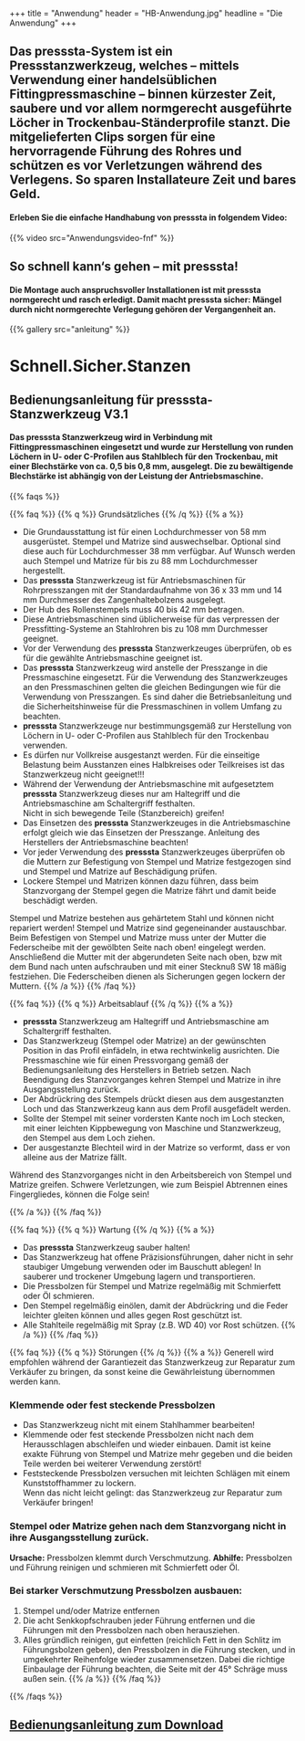 +++
title = "Anwendung"
header = "HB-Anwendung.jpg"
headline = "Die Anwendung"
+++

## Das **presssta**-System ist ein Pressstanzwerkzeug, welches – mittels Verwendung einer handelsüblichen Fittingpressmaschine – binnen kürzester Zeit, saubere und vor allem normgerecht ausgeführte Löcher in Trockenbau-Ständerprofile stanzt. Die mitgelieferten Clips sorgen für eine hervorragende Führung des Rohres und schützen es vor Verletzungen während des Verlegens. So sparen Installateure Zeit und bares Geld.  
#### Erleben Sie die einfache Handhabung von **presssta** in folgendem Video:

{{% video src="Anwendungsvideo-fnf" %}}


## So schnell kann‘s gehen – mit **presssta**!

#### Die Montage auch anspruchsvoller Installationen ist mit __presssta__ normgerecht und rasch erledigt. Damit macht __presssta__ sicher: Mängel durch nicht normgerechte Verlegung gehören der Vergangenheit an.

{{% gallery src="anleitung" %}}


# Schnell.Sicher.Stanzen 

## Bedienungsanleitung für **presssta**-Stanzwerkzeug V3.1


#### Das __presssta__ Stanzwerkzeug wird in Verbindung mit Fittingpressmaschinen eingesetzt und wurde zur Herstellung von runden Löchern in U- oder C-Profilen aus Stahlblech für den Trockenbau, mit einer Blechstärke von ca. 0,5 bis 0,8 mm, ausgelegt. Die zu bewältigende Blechstärke ist abhängig von der Leistung der Antriebsmaschine.


{{% faqs %}}

{{% faq %}}
{{% q %}}
Grundsätzliches
{{% /q %}}
{{% a %}}
-   Die Grundausstattung ist für einen Lochdurchmesser von 58 mm
    ausgerüstet. Stempel und Matrize sind auswechselbar. Optional sind
    diese auch für Lochdurchmesser 38 mm verfügbar. Auf Wunsch werden
    auch Stempel und Matrize für bis zu 88 mm Lochdurchmesser
    hergestellt.
-   Das __presssta__ Stanzwerkzeug ist für Antriebsmaschinen für
    Rohrpresszangen mit der Standardaufnahme von 36 x 33 mm und 14 mm
    Durchmesser des Zangenhaltebolzens ausgelegt.
-   Der Hub des Rollenstempels muss 40 bis 42 mm betragen.
-   Diese Antriebsmaschinen sind üblicherweise für das verpressen der
    Pressfitting-Systeme an Stahlrohren bis zu 108 mm Durchmesser
    geeignet.
-   Vor der Verwendung des __presssta__ Stanzwerkzeuges überprüfen, ob es
    für die gewählte Antriebsmaschine geeignet ist.
-   Das __presssta__ Stanzwerkzeug wird anstelle der Presszange in die
    Pressmaschine eingesetzt. Für die Verwendung des Stanzwerkzeuges an den
    Pressmaschinen gelten die gleichen Bedingungen wie für die
    Verwendung von Presszangen. Es sind daher die Betriebsanleitung und
    die Sicherheitshinweise für die Pressmaschinen in vollem Umfang zu
    beachten.
-   __presssta__ Stanzwerkzeuge nur bestimmungsgemäß zur Herstellung von
    Löchern in U- oder C-Profilen aus Stahlblech für den Trockenbau
    verwenden.
-   Es dürfen nur Vollkreise ausgestanzt werden. Für die einseitige
    Belastung beim Ausstanzen eines Halbkreises oder Teilkreises ist das
    Stanzwerkzeug nicht geeignet!!!
-   Während der Verwendung der Antriebsmaschine mit aufgesetztem
    __presssta__ Stanzwerkzeug dieses nur am Haltegriff und die
    Antriebsmaschine am Schaltergriff festhalten.\
    Nicht in sich bewegende Teile (Stanzbereich) greifen!
-   Das Einsetzen des __presssta__ Stanzwerkzeuges in die Antriebsmaschine
    erfolgt gleich wie das Einsetzen der Presszange. Anleitung des
    Herstellers der Antriebsmaschine beachten!
-   Vor jeder Verwendung des __presssta__ Stanzwerkzeuges überprüfen ob die
    Muttern zur Befestigung von Stempel und Matrize festgezogen sind und
    Stempel und Matrize auf Beschädigung prüfen.
-   Lockere Stempel und Matrizen können dazu führen, dass beim
    Stanzvorgang der Stempel gegen die Matrize fährt und damit beide
    beschädigt werden.

Stempel und Matrize bestehen aus gehärtetem Stahl und können nicht
repariert werden! Stempel und Matrize sind gegeneinander austauschbar.
Beim Befestigen von Stempel und Matrize muss unter der Mutter die
Federscheibe mit der gewölbten Seite nach oben! eingelegt werden.
Anschließend die Mutter mit der abgerundeten Seite nach oben, bzw mit
dem Bund nach unten aufschrauben und mit einer Stecknuß SW 18 mäßig
festziehen. Die Federscheiben dienen als Sicherungen gegen lockern der
Muttern.
{{% /a %}}
{{% /faq %}}

{{% faq %}}
{{% q %}}
Arbeitsablauf
{{% /q %}}
{{% a %}}
-   __presssta__ Stanzwerkzeug am Haltegriff und Antriebsmaschine am
    Schaltergriff festhalten.
-   Das Stanzwerkzeug (Stempel oder Matrize) an der gewünschten Position
    in das Profil einfädeln, in etwa rechtwinkelig ausrichten. Die
    Pressmaschine wie für einen Pressvorgang gemäß der
    Bedienungsanleitung des Herstellers in Betrieb setzen. Nach
    Beendigung des Stanzvorganges kehren Stempel und Matrize in ihre
    Ausgangsstellung zurück.
-   Der Abdrückring des Stempels drückt diesen aus dem ausgestanzten
    Loch und das Stanzwerkzeug kann aus dem Profil ausgefädelt werden.
-   Sollte der Stempel mit seiner vordersten Kante noch im Loch stecken,
    mit einer leichten Kippbewegung von Maschine und Stanzwerkzeug, den
    Stempel aus dem Loch ziehen.
-   Der ausgestanzte Blechteil wird in der Matrize so verformt, dass er
    von alleine aus der Matrize fällt.

Während des Stanzvorganges nicht in den Arbeitsbereich von Stempel und
Matrize greifen. Schwere Verletzungen, wie zum Beispiel Abtrennen eines
Fingergliedes, können die Folge sein!

{{% /a %}}
{{% /faq %}}

{{% faq %}}
{{% q %}}
Wartung
{{% /q %}}
{{% a %}}
-   Das __presssta__ Stanzwerkzeug sauber halten!
-   Das Stanzwerkzeug hat offene Präzisionsführungen, daher nicht in
    sehr staubiger Umgebung verwenden oder im Bauschutt ablegen! In
    sauberer und trockener Umgebung lagern und transportieren.
-   Die Pressbolzen für Stempel und Matrize regelmäßig mit Schmierfett
    oder Öl schmieren.
-   Den Stempel regelmäßig einölen, damit der Abdrückring und die Feder
    leichter gleiten können und alles gegen Rost geschützt ist.
-   Alle Stahlteile regelmäßig mit Spray (z.B. WD 40) vor Rost schützen.
{{% /a %}}
{{% /faq %}}

{{% faq %}}
{{% q %}}
Störungen
{{% /q %}}
{{% a %}}
Generell wird empfohlen während der Garantiezeit das Stanzwerkzeug zur
Reparatur zum Verkäufer zu bringen, da sonst keine die Gewährleistung
übernommen werden kann.

### Klemmende oder fest steckende Pressbolzen

-   Das Stanzwerkzeug nicht mit einem Stahlhammer bearbeiten!
-   Klemmende oder fest steckende Pressbolzen nicht nach dem
    Herausschlagen abschleifen und wieder einbauen. Damit ist keine
    exakte Führung von Stempel und Matrize mehr gegeben und die beiden
    Teile werden bei weiterer Verwendung zerstört!
-   Feststeckende Pressbolzen versuchen mit leichten Schlägen mit einem
    Kunststoffhammer zu lockern.\
    Wenn das nicht leicht gelingt: das Stanzwerkzeug zur Reparatur zum
    Verkäufer bringen!


### Stempel oder Matrize gehen nach dem Stanzvorgang nicht in ihre Ausgangsstellung zurück.

**Ursache:** Pressbolzen klemmt durch Verschmutzung.
**Abhilfe:** Pressbolzen und Führung reinigen und schmieren mit Schmierfett
oder Öl.

### Bei starker Verschmutzung Pressbolzen ausbauen:

1.  Stempel und/oder Matrize entfernen
2.  Die acht Senkkopfschrauben jeder Führung entfernen und die Führungen
    mit den Pressbolzen nach oben herausziehen.
3.  Alles gründlich reinigen, gut einfetten (reichlich Fett in den
    Schlitz im Führungsbolzen geben), den Pressbolzen in die Führung stecken, und in umgekehrter
    Reihenfolge wieder zusammensetzen. Dabei die richtige Einbaulage der
    Führung beachten, die Seite mit der 45° Schräge muss außen sein.
{{% /a %}}
{{% /faq %}}

{{% /faqs %}}


## __[Bedienungsanleitung zum Download](../service-news/downloads/Bedienungsanleitung-Presssta-ok.pdf)__


